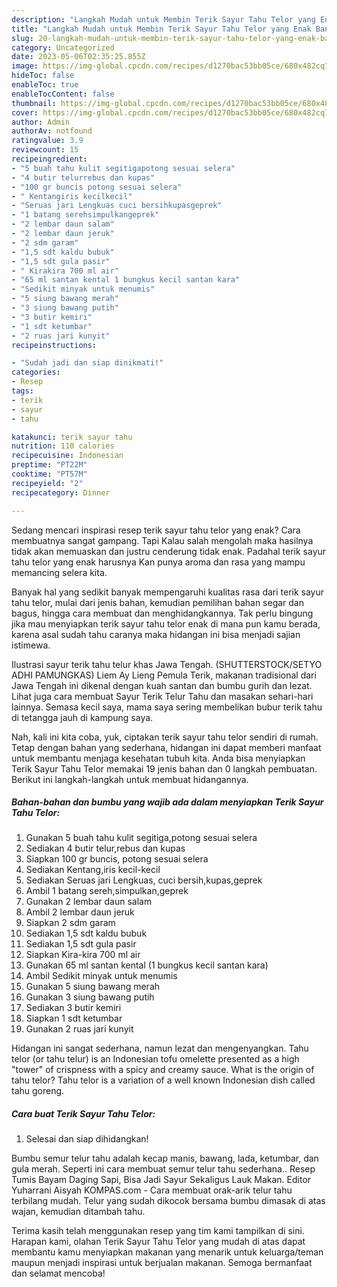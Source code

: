 ```yaml
---
description: "Langkah Mudah untuk Membin Terik Sayur Tahu Telor yang Enak Banget"
title: "Langkah Mudah untuk Membin Terik Sayur Tahu Telor yang Enak Banget"
slug: 20-langkah-mudah-untuk-membin-terik-sayur-tahu-telor-yang-enak-banget
category: Uncategorized
date: 2023-05-06T02:35:25.855Z
image: https://img-global.cpcdn.com/recipes/d1270bac53bb05ce/680x482cq70/terik-sayur-tahu-telor-foto-resep-utama.jpg
hideToc: false
enableToc: true
enableTocContent: false
thumbnail: https://img-global.cpcdn.com/recipes/d1270bac53bb05ce/680x482cq70/terik-sayur-tahu-telor-foto-resep-utama.jpg
cover: https://img-global.cpcdn.com/recipes/d1270bac53bb05ce/680x482cq70/terik-sayur-tahu-telor-foto-resep-utama.jpg
author: Admin
authorAv: notfound
ratingvalue: 3.9
reviewcount: 15
recipeingredient:
- "5 buah tahu kulit segitigapotong sesuai selera"
- "4 butir telurrebus dan kupas"
- "100 gr buncis potong sesuai selera"
- " Kentangiris kecilkecil"
- "Seruas jari Lengkuas cuci bersihkupasgeprek"
- "1 batang serehsimpulkangeprek"
- "2 lembar daun salam"
- "2 lembar daun jeruk"
- "2 sdm garam"
- "1,5 sdt kaldu bubuk"
- "1,5 sdt gula pasir"
- " Kirakira 700 ml air"
- "65 ml santan kental 1 bungkus kecil santan kara"
- "Sedikit minyak untuk menumis"
- "5 siung bawang merah"
- "3 siung bawang putih"
- "3 butir kemiri"
- "1 sdt ketumbar"
- "2 ruas jari kunyit"
recipeinstructions:

- "Sudah jadi dan siap dinikmati!"
categories:
- Resep
tags:
- terik
- sayur
- tahu

katakunci: terik sayur tahu 
nutrition: 110 calories
recipecuisine: Indonesian
preptime: "PT22M"
cooktime: "PT57M"
recipeyield: "2"
recipecategory: Dinner

---
```



Sedang mencari inspirasi resep terik sayur tahu telor yang enak? Cara membuatnya sangat gampang. Tapi Kalau salah mengolah maka hasilnya tidak akan memuaskan dan justru cenderung tidak enak. Padahal terik sayur tahu telor yang enak harusnya Kan punya aroma dan rasa yang mampu memancing selera kita.


Banyak hal yang sedikit banyak mempengaruhi kualitas rasa dari terik sayur tahu telor, mulai dari jenis bahan, kemudian pemilihan bahan segar dan bagus, hingga cara membuat dan menghidangkannya. Tak perlu bingung jika mau menyiapkan terik sayur tahu telor enak di mana pun kamu berada, karena asal sudah tahu caranya maka hidangan ini bisa menjadi sajian istimewa.

Ilustrasi sayur terik tahu telur khas Jawa Tengah. (SHUTTERSTOCK/SETYO ADHI PAMUNGKAS) Liem Ay Lieng Pemula Terik, makanan tradisional dari Jawa Tengah ini dikenal dengan kuah santan dan bumbu gurih dan lezat. Lihat juga cara membuat Sayur Terik Telur Tahu dan masakan sehari-hari lainnya. Semasa kecil saya, mama saya sering membelikan bubur terik tahu di tetangga jauh di kampung saya.


Nah, kali ini kita coba, yuk, ciptakan terik sayur tahu telor sendiri di rumah. Tetap dengan bahan yang sederhana, hidangan ini dapat memberi manfaat untuk membantu menjaga kesehatan tubuh kita. Anda bisa menyiapkan Terik Sayur Tahu Telor memakai 19 jenis bahan dan 0 langkah pembuatan. Berikut ini langkah-langkah untuk membuat hidangannya.

<!--inarticleads1-->

##### Bahan-bahan dan bumbu yang wajib ada dalam menyiapkan Terik Sayur Tahu Telor:

1. Gunakan 5 buah tahu kulit segitiga,potong sesuai selera
1. Sediakan 4 butir telur,rebus dan kupas
1. Siapkan 100 gr buncis, potong sesuai selera
1. Sediakan  Kentang,iris kecil-kecil
1. Sediakan Seruas jari Lengkuas, cuci bersih,kupas,geprek
1. Ambil 1 batang sereh,simpulkan,geprek
1. Gunakan 2 lembar daun salam
1. Ambil 2 lembar daun jeruk
1. Siapkan 2 sdm garam
1. Sediakan 1,5 sdt kaldu bubuk
1. Sediakan 1,5 sdt gula pasir
1. Siapkan  Kira-kira 700 ml air
1. Gunakan 65 ml santan kental (1 bungkus kecil santan kara)
1. Ambil Sedikit minyak untuk menumis
1. Gunakan 5 siung bawang merah
1. Gunakan 3 siung bawang putih
1. Sediakan 3 butir kemiri
1. Siapkan 1 sdt ketumbar
1. Gunakan 2 ruas jari kunyit


Hidangan ini sangat sederhana, namun lezat dan mengenyangkan. Tahu telor (or tahu telur) is an Indonesian tofu omelette presented as a high &#34;tower&#34; of crispness with a spicy and creamy sauce. What is the origin of tahu telor? Tahu telor is a variation of a well known Indonesian dish called tahu goreng. 

<!--inarticleads2-->

##### Cara buat Terik Sayur Tahu Telor:


1. Selesai dan siap dihidangkan!

Bumbu semur telur tahu adalah kecap manis, bawang, lada, ketumbar, dan gula merah. Seperti ini cara membuat semur telur tahu sederhana.. Resep Tumis Bayam Daging Sapi, Bisa Jadi Sayur Sekaligus Lauk Makan. Editor Yuharrani Aisyah KOMPAS.com - Cara membuat orak-arik telur tahu terbilang mudah. Telur yang sudah dikocok bersama bumbu dimasak di atas wajan, kemudian ditambah tahu. 

Terima kasih telah menggunakan resep yang tim kami tampilkan di sini. Harapan kami, olahan Terik Sayur Tahu Telor yang mudah di atas dapat membantu kamu menyiapkan makanan yang menarik untuk keluarga/teman maupun menjadi inspirasi untuk berjualan makanan. Semoga bermanfaat dan selamat mencoba!

